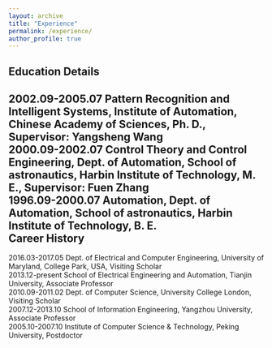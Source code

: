 ```yaml
---
layout: archive
title: "Experience"
permalink: /experience/
author_profile: true
---
```


Education Details
------
2002.09-2005.07    Pattern Recognition and Intelligent Systems, Institute of Automation, Chinese Academy of Sciences, Ph. D., Supervisor: Yangsheng Wang  
2000.09-2002.07    Control Theory and Control Engineering, Dept. of Automation, School of astronautics, Harbin Institute of Technology, M. E., Supervisor: Fuen Zhang  
1996.09-2000.07    Automation, Dept. of Automation, School of astronautics, Harbin Institute of Technology, B. E.  
Career History
------
2016.03-2017.05  Dept. of Electrical and Computer Engineering, University of Maryland, College Park, USA, Visiting Scholar  
2013.12-present  School of Electrical Engineering and Automation, Tianjin University, Associate Professor  
2010.09-2011.02  Dept. of Computer Science, University College London, Visiting Scholar  
2007.12-2013.10  School of Information Engineering, Yangzhou University, Associate Professor  
2005.10-2007.10  Institute of Computer Science & Technology, Peking University, Postdoctor  
